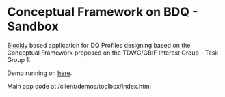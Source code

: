 # Conceptual Framework on BDQ - Sandbox

[Blockly](https://developers.google.com/blockly/) based application for DQ Profiles designing based on the Conceptual Framework proposed on the TDWG/GBIF Interest Group - Task Group 1.

Demo running on [here](http://200.144.182.24:3050).

Main app code at /client/demos/toolbox/index.html 
